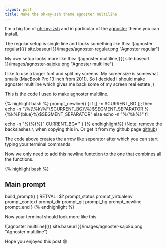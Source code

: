```yaml
---
layout: post
title: Make the oh-my-zsh theme agnoster multiline
---
```


I'm a big fan of
<a href="https://github.com/robbyrussell/oh-my-zsh" target="_blank">oh-my-zsh</a>
and in particular of the
<a href="https://gist.github.com/agnoster/3712874" target="_blank"> agnoster</a> theme you can install.

The regular setup is single line and looks something like this:
![agnoster regular]({{ site.baseurl }}/images/agnoster-regular.png "Agnoster regular")

My own setup looks more like this:
![agnoster multiline]({{ site.baseurl }}/images/agnoster-sajoku.png "Agnoster multiline")

I like to use a larger font and split my screens. My screensize is somewhat smalls (MacBook Pro 13 inch from 2011). So I decided I should make agnoster multiline which gives me back some of my screen real estate ;)

This is the code I used to make agnoster multiline.

{% highlight bash %}
prompt_newline() {
  if [[ -n $CURRENT_BG ]]; then
    echo -n "\%{\%k\%F{$CURRENT_BG}\%}$SEGMENT_SEPARATOR
\%{\%k\%F{blue}\%}$SEGMENT_SEPARATOR"
  else
    echo -n "\%{\%k\%}"
  fi

  echo -n "\%{\%f\%}"
  CURRENT_BG=''
}
{% endhighlight%}
(Note: remove the backslashes ```\``` when copying this in. Or get it from my github page
<a href="https://github.com/sajoku/dotfiles/blob/master/themes/agnoster.zsh-theme">github</a>)

The code above creates the arrow like seperator after which you can start typing your terminal commands.

Now we only need to add this newline funtction to the one that combines all the functions.

{% highlight bash %}
## Main prompt
build_prompt() {
  RETVAL=$?
  prompt_status
  prompt_virtualenv
  prompt_context
  prompt_dir
  prompt_git
  prompt_hg
  prompt_newline
  prompt_end
}
{% endhighlight %}


Now your terminal should look more like this.

![agnoster multiline]({{ site.baseurl }}/images/agnoster-sajoku.png "Agnoster multiline")


Hope you enjoyed this post :smile:
